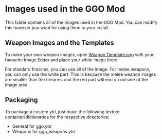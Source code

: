 # Images used in the GGO Mod

This folder contains all of the images used in the GGO Mod. You can modify this however you want for using them in your install.

## Weapon Images and the Templates

To make your own weapon images, open [Weapon Template.png](WeaponTemplate.png) with your favourite Image Editor and place your white image there.

For standard firearms, you can use all of the image. For melee weapons, you can only use the white part. This is because the melee weapon images are smaller than the firearms and the red part will end up outside of the image area.

## Packaging

To package a custom ytd, just make the following texture container/dictionaries for the respective directories:

* General for ggo.ytd
* Weapons for ggo_weapons.ytd
